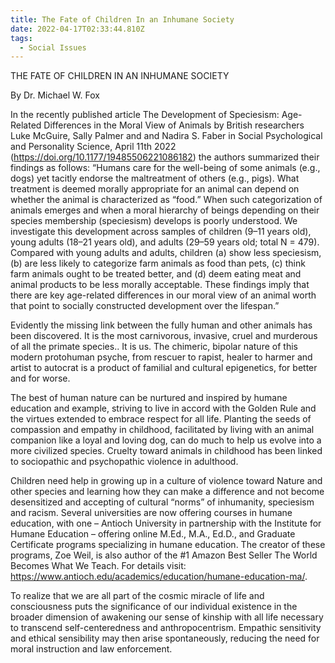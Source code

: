 ```yaml
---
title: The Fate of Children In an Inhumane Society
date: 2022-04-17T02:33:44.810Z
tags:
  - Social Issues
---
```

THE FATE OF CHILDREN IN AN INHUMANE SOCIETY

By Dr. Michael W. Fox 

In the recently published article The Development of Speciesism: Age-Related Differences in the Moral View of Animals by British researchers Luke McGuire, Sally Palmer and and Nadira S. Faber in Social Psychological and Personality Science, April 11th 2022 (https://doi.org/10.1177/19485506221086182) the authors summarized their findings as follows: “Humans care for the well-being of some animals (e.g., dogs) yet tacitly endorse the maltreatment of others (e.g., pigs). What treatment is deemed morally appropriate for an animal can depend on whether the animal is characterized as “food.” When such categorization of animals emerges and when a moral hierarchy of beings depending on their species membership (speciesism) develops is poorly understood. We investigate this development across samples of children (9–11 years old), young adults (18–21 years old), and adults (29–59 years old; total N = 479). Compared with young adults and adults, children (a) show less speciesism, (b) are less likely to categorize farm animals as food than pets, (c) think farm animals ought to be treated better, and (d) deem eating meat and animal products to be less morally acceptable. These findings imply that there are key age-related differences in our moral view of an animal worth that point to socially constructed development over the lifespan.”


Evidently the missing link between the fully human and other animals has been discovered. It is the most carnivorous, invasive, cruel and murderous of all the primate species.. It is us. The chimeric, bipolar nature of this modern protohuman psyche, from rescuer to rapist, healer to harmer and artist to autocrat is a product of familial and cultural epigenetics, for better and for worse.


 The best of human nature can be nurtured and inspired by humane education and example, striving to live in accord with the Golden Rule and the virtues extended to embrace respect for all life. Planting the seeds of compassion and empathy in childhood, facilitated by living with an animal companion like a loyal and loving dog, can do much to help us evolve into a more civilized species. Cruelty toward animals in childhood has been linked to sociopathic and psychopathic violence in adulthood.

 Children need help in growing up in a culture of violence toward Nature and other species and learning how they can make a difference and not become desensitized and accepting of cultural “norms” of inhumanity, speciesism and racism. Several universities are now offering courses in humane education, with one – Antioch University in partnership with the Institute for Humane Education – offering online M.Ed., M.A., Ed.D., and Graduate Certificate programs specializing in humane education. The creator of these programs, Zoe Weil, is also author of  the #1 Amazon Best Seller The World Becomes What We Teach. For details visit: https://www.antioch.edu/academics/education/humane-education-ma/. 
   
To realize that we are all part of the cosmic miracle of life and consciousness puts the significance of our individual existence in the broader dimension of awakening our  sense of kinship with all life necessary to transcend self-centeredness and anthropocentrism. Empathic sensitivity and ethical sensibility may then  arise spontaneously, reducing the need for moral instruction and law enforcement.


